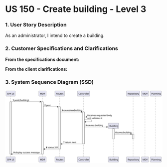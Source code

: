 # US 150 - Create building - Level 3

### 1. User Story Description

As an administrator, I intend to create a building.

### 2. Customer Specifications and Clarifications

**From the specifications document:**



**From the client clarifications:**

### 3. System Sequence Diagram (SSD)
![SSD_US150](SSD_US150.svg)
